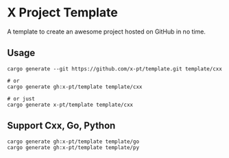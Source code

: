 # X Project Template

A template to create an awesome project hosted on GitHub in no time.

## Usage

```shell
cargo generate --git https://github.com/x-pt/template.git template/cxx

# or
cargo generate gh:x-pt/template template/cxx

# or just
cargo generate x-pt/template template/cxx
```

## Support Cxx, Go, Python

```shell
cargo generate gh:x-pt/template template/go
cargo generate gh:x-pt/template template/py
```
